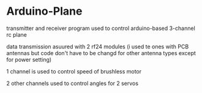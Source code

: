 # Arduino-Plane
transmitter and receiver program used to control arduino-based   3-channel rc plane 

data transmission asuured with 2 rf24 modules (i used te ones with PCB antennas but code don't have to be changd for other antenna types except for power setting)

1 channel is used to control speed of brushless motor 

2 other channels used to control angles for 2 servos
